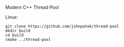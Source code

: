 Modern C++ Thread Pool

Linux:
```cd /tmp
git clone https://github.com/johnpatek/thread-pool
mkdir build
cd build
cmake ../thread-pool
```